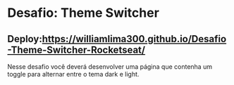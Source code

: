 # Desafio: Theme Switcher

## Deploy:https://williamlima300.github.io/Desafio-Theme-Switcher-Rocketseat/

Nesse desafio você deverá desenvolver uma página que contenha um toggle para alternar entre o tema dark e light.